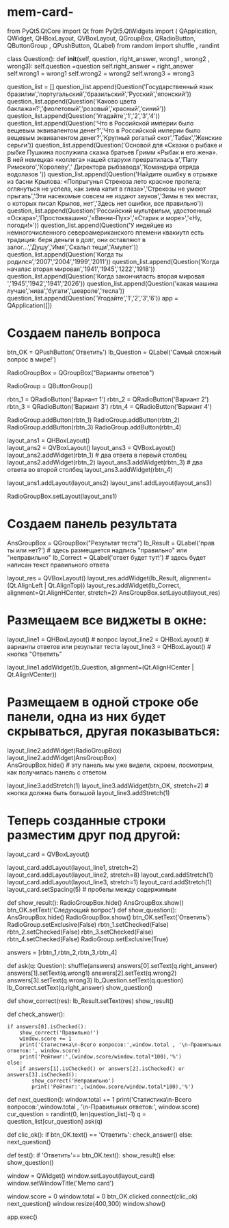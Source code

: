 # mem-card-
from PyQt5.QtCore import Qt
from PyQt5.QtWidgets import (
        QApplication, QWidget, 
        QHBoxLayout, QVBoxLayout, 
        QGroupBox, QRadioButton, QButtonGroup ,
        QPushButton, QLabel)
from random import shuffle , randint

class Question():
    def __init__(self, question, right_answer, wrong1 , wrong2 , wrong3):
        self.question  =question
        self.right_answer = right_answer
        self.wrong1 = wrong1
        self.wrong2 = wrong2
        self.wrong3 = wrong3

question_list = []
question_list.append(Question('Государственный язык бразилии','португальский','бразильский','Русский','японский'))
question_list.append(Question('Каково цвета баклажан?','фиолетовый','розовый','красный','синий'))
question_list.append(Question('Угадайте','1','2','3','4'))
question_list.append(Question('Что в Российской империи было вещевым эквивалентом денег?','Что в Российской империи было вещевым эквивалентом денег?','Крупный рогатый скот','Табак','Женские серьги'))
question_list.append(Question('Основой для «Сказки о рыбаке и рыбке Пушкина послужила сказка братьев Гримм «Рыбак и его жена». В ней немецкая «коллега» нашей старухи превратилась в','Папу Римского','Королеву',' Директора рыбзавода','Командира отряда водолазов '))
question_list.append(Question('Найдите ошибку в отрывке из басни Крылова: «Попрыгунья Стрекоза лето красное пропела; оглянуться не успела, как зима катит в глаза»','Стрекозы не умеют прыгать','Эти насекомые совсем не издают звуков','Зимы в тех местах, о которых писал Крылов, нет','Здесь нет ошибки, все правильно'))
question_list.append(Question('Российский мультфильм, удостоенный «Оскара»','Простоквашино','«Винни-Пух»','«Старик и море»','«Ну, погоди!»'))
question_list.append(Question('У индейцев из немногочисленного североамериканского племени квакиутл есть традиция: беря деньги в долг, они оставляют в залог…','Душу','Имя','Скальп тещи','Амулет'))
question_list.append(Question('Когда ты родился','2007','2004','1999','2011'))
question_list.append(Question('Когда началас вторая мировая','1941','1945','1222','1918'))
question_list.append(Question('Когда закончиласть вторая мировая ','1945','1942','1941','2026'))
question_list.append(Question('какая машина лучше','нива','бугати','шевроле','тесла'))
question_list.append(Question('Угодайте','1','2','3','6'))
app = QApplication([])
 
# Создаем панель вопроса
btn_OK = QPushButton('Ответить')
lb_Question = QLabel('Самый сложный вопрос в мире!')
 
RadioGroupBox = QGroupBox("Варианты ответов")

RadioGroup = QButtonGroup()

rbtn_1 = QRadioButton('Вариант 1')
rbtn_2 = QRadioButton('Вариант 2')
rbtn_3 = QRadioButton('Вариант 3')
rbtn_4 = QRadioButton('Вариант 4')

RadioGroup.addButton(rbtn_1)
RadioGroup.addButton(rbtn_2)
RadioGroup.addButton(rbtn_3)
RadioGroup.addButton(rbtn_4)
 
layout_ans1 = QHBoxLayout()   
layout_ans2 = QVBoxLayout()
layout_ans3 = QVBoxLayout()
layout_ans2.addWidget(rbtn_1) # два ответа в первый столбец
layout_ans2.addWidget(rbtn_2)
layout_ans3.addWidget(rbtn_3) # два ответа во второй столбец
layout_ans3.addWidget(rbtn_4)
 
layout_ans1.addLayout(layout_ans2)
layout_ans1.addLayout(layout_ans3)
 
RadioGroupBox.setLayout(layout_ans1)
 
# Создаем панель результата
AnsGroupBox = QGroupBox("Результат теста")
lb_Result = QLabel('прав ты или нет?') # здесь размещается надпись "правильно" или "неправильно"
lb_Correct = QLabel('ответ будет тут!') # здесь будет написан текст правильного ответа
 
layout_res = QVBoxLayout()
layout_res.addWidget(lb_Result, alignment=(Qt.AlignLeft | Qt.AlignTop))
layout_res.addWidget(lb_Correct, alignment=Qt.AlignHCenter, stretch=2)
AnsGroupBox.setLayout(layout_res)
 
# Размещаем все виджеты в окне:
layout_line1 = QHBoxLayout() # вопрос
layout_line2 = QHBoxLayout() # варианты ответов или результат теста
layout_line3 = QHBoxLayout() # кнопка "Ответить"
 
layout_line1.addWidget(lb_Question, alignment=(Qt.AlignHCenter | Qt.AlignVCenter))
# Размещаем в одной строке обе панели, одна из них будет скрываться, другая показываться:
layout_line2.addWidget(RadioGroupBox)   
layout_line2.addWidget(AnsGroupBox)  
AnsGroupBox.hide() # эту панель мы уже видели, скроем, посмотрим, как получилась панель с ответом
 
layout_line3.addStretch(1)
layout_line3.addWidget(btn_OK, stretch=2) # кнопка должна быть большой
layout_line3.addStretch(1)
 
# Теперь созданные строки разместим друг под другой:
layout_card = QVBoxLayout()
 
layout_card.addLayout(layout_line1, stretch=2)
layout_card.addLayout(layout_line2, stretch=8)
layout_card.addStretch(1)
layout_card.addLayout(layout_line3, stretch=1)
layout_card.addStretch(1)
layout_card.setSpacing(5) # пробелы между содержимым
 
def show_result():
    RadioGroupBox.hide()
    AnsGroupBox.show()
    btn_OK.setText('Следующий вопрос')
def show_question():
    AnsGroupBox.hide()
    RadioGroupBox.show()
    btn_OK.setText('Ответить')
    RadioGroup.setExclusive(False)
    rbtn_1.setChecked(False)
    rbtn_2.setChecked(False)
    rbtn_3.setChecked(False)
    rbtn_4.setChecked(False)
    RadioGroup.setExclusive(True)

answers = [rbtn_1,rbtn_2,rbtn_3,rbtn_4]

def ask(q: Question):
    shuffle(answers)
    answers[0].setText(q.right_answer)
    answers[1].setText(q.wrong1)
    answers[2].setText(q.wrong2)
    answers[3].setText(q.wrong3)
    lb_Question.setText(q.question)
    lb_Correct.setText(q.right_answer)
    show_question()

def show_correct(res):
    lb_Result.setText(res)
    show_result()

def check_answer():
    
    if answers[0].isChecked():
        show_correct('Правильно!')
        window.score += 1
        print('Статистика\n-Всего вопросов:',window.total , '\n-Правильных ответов:', window.score)
        print('Рейтинг:',(window.score/window.total*100),'%')
    else:
        if answers[1].isChecked() or answers[2].isChecked() or answers[3].isChecked():
            show_correct('Неправильно')
            print('Рейтинг:',(window.score/window.total*100),'%')

def next_question():
    window.total += 1
    print('Статистика\n-Всего вопросов:',window.total , '\n-Правильных ответов:', window.score)
    cur_question = randint(0, len(question_list)-1)
    q = question_list[cur_question]
    ask(q)


def clic_ok():
    if btn_OK.text() == 'Ответить':
        check_answer()
    else:
        next_question()




def test():
    if 'Ответить'== btn_OK.text():
        show_result()
    else:
        show_question()

window = QWidget()
window.setLayout(layout_card)
window.setWindowTitle('Memo card')

window.score = 0
window.total = 0
btn_OK.clicked.connect(clic_ok)
next_question()
window.resize(400,300)
window.show()
 
app.exec()
